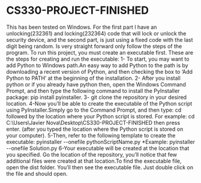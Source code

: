 # CS330-PROJECT-FINISHED
This has been tested on Windows.
For the first part I have an unlocking(232361) and locking(232364) code that will lock or unlock the security device,
and the second part, is just using a fixed code with the last digit being random. Is very straight forward only follow the steps of the program.
To run this project, you must create an executable first. These are the steps for creating and run the executable:
1- To start, you may want to add Python to Windows path.An easy way to add Python to the path is by downloading 
a recent version of Python, and then checking the box to ‘Add Python to PATH’ at the beginning of the installation.
2- After you install python or if you already have python then, open the Windows Command Prompt, and then 
type the following command to install the PyInstaller package: pip install pyinstaller.
3- git clone the repository in your desired location.
4-Now you’ll be able to create the executable of the Python script using PyInstaller.Simply go to the Command Prompt, and then type:
cd followed by the location where your Python script is stored. For example: cd C:\Users\Javier Nova\Desktop\CS330-PROJECT-FINISHED then press enter.
(after you typed the location where the Python script is stored on your computer).
5-Then, refer to the following template to create the executable:
pyinstaller --onefile pythonScriptName.py 
*Example: pyinstaller --onefile Solution.py
6-Your executable will be created at the location that you specified. Go the location of the repository, you’ll notice that few 
additional files were created at that location.To find the executable file, open the dist folder. You’ll then see the executable file. Just double click 
on the file and should open.
 
